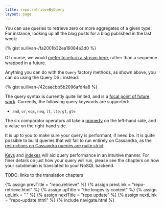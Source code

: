 ```yaml
---
title: repo.retrieveByQuery
layout: page
---
```


You can use queries to retrieve zero or more aggregates of a given
type. For instance, looking up all the blog posts for a blog published
in the last week:

{% gist sullivan-/fa2001b32ea19084a3d0 %}

<div class="blue-side-bar">

Of course, we would <a href =
"https://www.pivotaltracker.com/story/show/109042398">prefer to
return a stream here</a>, rather than a sequence wrapped in a future.

</div>

Anything you can do with the `Query` factory methods, as shown above,
you can do using the Query DSL instead:

{% gist sullivan-/42caecbb5b2096afd4a8 %}

The query syntax is currently quite limited, and is a [focal point of
future
work](https://www.pivotaltracker.com/epic/show/2253386). Currently,
the following query keywords are supported:

  - `and`, `or`, `eqs`, `neq`, `lt`, `lte`, `gt`, `gte`

The six comparator operators all take a
[property](../root-type/properties.html) on the left-hand side, and a
value on the right-hand side.

It is up to you to make sure your query is performant, if need be. It
is quite possible to build queries that will fail to run entirely on
Cassandra, as the [restrictions on Cassandra queries are quite
strict](http://www.datastax.com/dev/blog/a-deep-look-to-the-cql-where-clause).

[Keys](../root-type/keys.html) and
[indexes](../root-type/indexes.html) will aid query performance in an
intuitive manner. For finer details on just how your query will run,
please see the chapters on how your subdomain is translated to your
NoSQL backend.

TODO: links to the translation chapters

{% assign prevTitle = "repo.retrieve" %}
{% assign prevLink = "repo-retrieve.html" %}
{% assign upTitle = "the longevity context" %}
{% assign upLink = "." %}
{% assign nextTitle = "repo.update" %}
{% assign nextLink = "repo-update.html" %}
{% include navigate.html %}
